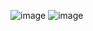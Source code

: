 ![image](https://github.com/kavitab7/SearchFil_WebTask/assets/112501593/d6e4e009-b618-48fe-b5e8-fdb856baeb81)
![image](https://github.com/kavitab7/SearchFil_WebTask/assets/112501593/653992f1-d58d-42e2-bdd6-bb81953111bc)
